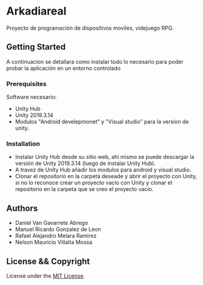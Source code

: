 # Arkadiareal
Proyecto de programación de dispositivos moviles, videjuego RPG.
## Getting Started
A continuacion se detallara como instalar todo lo necesario para poder probar la aplicación en un entorno controlado
### Prerequisites
Software necesario:
- Unity Hub
- Unity 2019.3.14
- Modulos "Android develepmonet" y "Visual studio" para la version de unity.
### Installation
- Instalar Unity Hub desde su sitio web, ahi mismo se puede descargar la versión de Unity 2019.3.14 (luego de instalar Unity Hub).
- A travez de Unity Hub añadir los modulos para android y visual studio.
- Clonar el repositorio en la carpeta deseade y abrir el proyecto con Unity, si no lo reconoce crear un proyecto vacío con Unity y clonar el repositorio en la carpeta que se creo el proyecto vacío.
## Authors
- Daniel Van Gavarrete Abrego
- Manuel Ricardo Gonzalez de Leon
- Rafael Alejandro Melara Ramirez
- Nelson Mauricio Villalta Mossa
## License && Copyright
License under the [MIT License](README).
